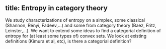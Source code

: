 title: Entropy in category theory
---
We study characterizations of entropy on a simplex, some classical (Shannon, Rényi, Fadeev,...) and some from category theory (Baez, Fritz, Leinster,...). 
We want to extend some ideas to find a categorial definition of entropy for (at least some types of) convex sets. We look at existing definitions  (Kimura et al, etc), is there a categorial definition?